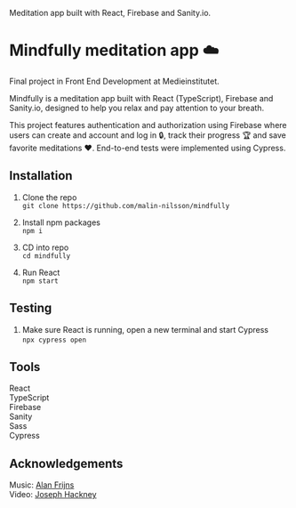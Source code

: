 Meditation app built with React, Firebase and Sanity.io.

# Mindfully meditation app ☁️
Final project in Front End Development at Medieinstitutet.

Mindfully is a meditation app built with React (TypeScript), Firebase and Sanity.io, designed to help you relax and pay attention to your breath.

This project features authentication and authorization using Firebase where users can create and account and log in 🔒, track their progress 🏆 and save favorite meditations ❤️. End-to-end tests were implemented using Cypress.

## Installation
1. Clone the repo\
`git clone https://github.com/malin-nilsson/mindfully`

2. Install npm packages\
`npm i`

3. CD into repo\
`cd mindfully`

5. Run React \
`npm start`

## Testing
1. Make sure React is running, open a new terminal and start Cypress\
`npx cypress open`

## Tools
React\
TypeScript\
Firebase\
Sanity\
Sass\
Cypress

## Acknowledgements
Music: [Alan Frijns](https://pixabay.com/users/alanfrijns-16705522/?tab=audio)\
Video: [Joseph Hackney](https://pixabay.com/users/josephphackney-15024843/?tab=videos)
